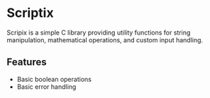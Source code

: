 # Scriptix

Scripix is a simple C library providing utility functions for string manipulation, mathematical operations, and custom input handling.

## Features
- Basic boolean operations
- Basic error handling
